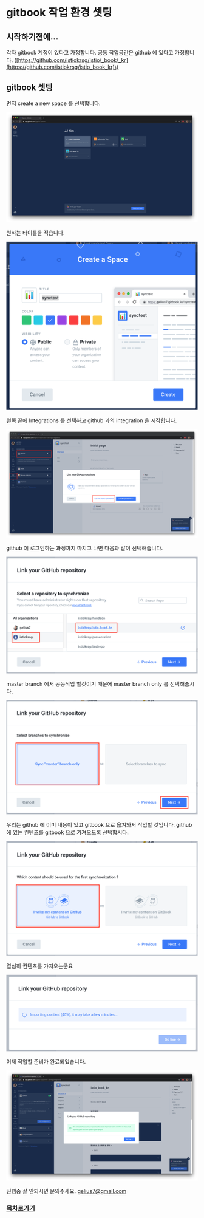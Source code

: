 # gitbook 작업 환경 셋팅

## 시작하기전에...

각자 gitbook 계정이 있다고 가정합니다. 공동 작업공간은 github 에 있다고 가정합니다. \([https://github.com/istiokrsg/istio\_book\_kr](https://github.com/istiokrsg/istio_book_kr)\)

## gitbook 셋팅

먼저 create a new space 를 선택합니다.

![](../.gitbook/assets/gitbook1.png)

원하는 타이틀을 적습니다.

![](../.gitbook/assets/gitbook2.png)

왼쪽 끝에 Integrations 를 선택하고 github 과의 integration 을 시작합니다.

![](../.gitbook/assets/gitbook3.png)

github 에 로그인하는 과정까지 마치고 나면 다음과 같이 선택해줍니다.

![](../.gitbook/assets/gitbook4.png)

master branch 에서 공동작업 할것이기 때문에 master branch only 를 선택해줍시다.

![](../.gitbook/assets/gitbook5.png)

우리는 github 에 이미 내용이 있고 gitbook 으로 옮겨와서 작업할 것입니다. github 에 있는 컨텐츠를 gitbook 으로 가져오도록 선택합시다.

![](../.gitbook/assets/gitbook6.png)

열심히 컨텐츠를 가져오는군요

![](../.gitbook/assets/gitbook7.png)

이제 작업할 준비가 완료되었습니다.

![](../.gitbook/assets/gitbooksync_complete.png)

진행중 잘 안되시면 문의주세요. gelius7@gmail.com

### [목차로가기](../README.md)